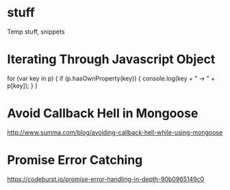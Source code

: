 # stuff
Temp stuff, snippets

# Iterating Through Javascript Object
for (var key in p) {
    if (p.hasOwnProperty(key)) {
        console.log(key + " -> " + p[key]);
    }
}

# Avoid Callback Hell in Mongoose
http://www.summa.com/blog/avoiding-callback-hell-while-using-mongoose

# Promise Error Catching
https://codeburst.io/promise-error-handling-in-depth-90b0965149c0
